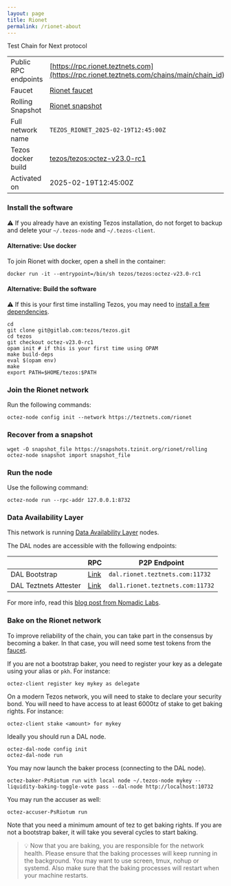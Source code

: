 ```yaml
---
layout: page
title: Rionet
permalink: /rionet-about
---
```


Test Chain for Next protocol

| | |
|-------|---------------------|
| Public RPC endpoints | [https://rpc.rionet.teztnets.com](https://rpc.rionet.teztnets.com/chains/main/chain_id)<br/> |
| Faucet | [Rionet faucet](https://faucet.rionet.teztnets.com) |
| Rolling Snapshot | [Rionet snapshot](https://snapshots.tzinit.org/rionet/rolling) |
| Full network name | `TEZOS_RIONET_2025-02-19T12:45:00Z` |
| Tezos docker build | [tezos/tezos:octez-v23.0-rc1](https://hub.docker.com/r/tezos/tezos/tags?page=1&ordering=last_updated&name=octez-v23.0-rc1) |
| Activated on | 2025-02-19T12:45:00Z |





### Install the software

⚠️  If you already have an existing Tezos installation, do not forget to backup and delete your `~/.tezos-node` and `~/.tezos-client`.



#### Alternative: Use docker

To join Rionet with docker, open a shell in the container:

```
docker run -it --entrypoint=/bin/sh tezos/tezos:octez-v23.0-rc1
```


#### Alternative: Build the software

⚠️  If this is your first time installing Tezos, you may need to [install a few dependencies](https://tezos.gitlab.io/introduction/howtoget.html#setting-up-the-development-environment-from-scratch).

```
cd
git clone git@gitlab.com:tezos/tezos.git
cd tezos
git checkout octez-v23.0-rc1
opam init # if this is your first time using OPAM
make build-deps
eval $(opam env)
make
export PATH=$HOME/tezos:$PATH
```

### Join the Rionet network

Run the following commands:

```
octez-node config init --network https://teztnets.com/rionet

```


### Recover from a snapshot

```
wget -O snapshot_file https://snapshots.tzinit.org/rionet/rolling
octez-node snapshot import snapshot_file
```


### Run the node

Use the following command:

```
octez-node run --rpc-addr 127.0.0.1:8732
```




### Data Availability Layer

This network is running [Data Availability Layer](https://tezos.gitlab.io/shell/dal.html) nodes.


The DAL nodes are accessible with the following endpoints:

| | RPC | P2P Endpoint |
|------------|---------|--------------|
| DAL Bootstrap | [Link](https://dal-bootstrap-rpc.rionet.teztnets.com/p2p/gossipsub/scores) | `dal.rionet.teztnets.com:11732` |
| DAL Teztnets Attester | [Link](https://dal-attester-rpc.rionet.teztnets.com/p2p/gossipsub/scores) | `dal1.rionet.teztnets.com:11732` |


For more info, read this [blog post from Nomadic Labs](https://research-development.nomadic-labs.com/data-availability-layer-tezos.html).



### Bake on the Rionet network

To improve reliability of the chain, you can take part in the consensus by becoming a baker. In that case, you will need some test tokens from the [faucet](https://faucet.rionet.teztnets.com).

If you are not a bootstrap baker, you need to register your key as a delegate using your alias or `pkh`. For instance:
```bash=2
octez-client register key mykey as delegate
```

On a modern Tezos network, you will need to stake to declare your security bond.  You will need to have access to at least 6000tz of stake to get baking rights. For instance:
```
octez-client stake <amount> for mykey
```	

Ideally you should run a DAL node.
```
octez-dal-node config init
octez-dal-node run
```

You may now launch the baker process (connecting to the DAL node).
```bash=3
octez-baker-PsRiotum run with local node ~/.tezos-node mykey --liquidity-baking-toggle-vote pass --dal-node http://localhost:10732
```

You may run the accuser as well:
```bash=3
octez-accuser-PsRiotum run
```

Note that you need a minimum amount of tez to get baking rights. If you are not a bootstrap baker, it will take you several cycles to start baking.

> 💡 Now that you are baking, you are responsible for the network health. Please ensure that the baking processes will keep running in the background. You may want to use screen, tmux, nohup or systemd. Also make sure that the baking processes will restart when your machine restarts.



